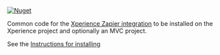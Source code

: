 [![Nuget](https://img.shields.io/nuget/v/Xperience.Zapier.Common)](https://www.nuget.org/packages/Xperience.Zapier.Common)

Common code for the [Xperience Zapier integration](https://github.com/kentico-ericd/xperience-zapier-cli) to be installed on the Xperience project and optionally an MVC project.

See the [Instructions for installing](https://github.com/kentico-ericd/xperience-zapier-cli#installing-the-packages-in-xperience)
